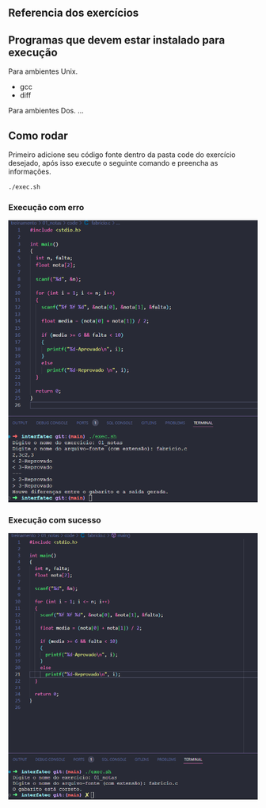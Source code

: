 ## Referencia dos exercícios

## Programas que devem estar instalado para execução

Para ambientes Unix.
- gcc
- diff

Para ambientes Dos.
...

## Como rodar

Primeiro adicione seu código fonte dentro da pasta code do exercício desejado, após isso execute o seguinte comando e preencha as informações.

```sh
./exec.sh
```

### Execução com erro
![alt text](with_error.png)

### Execução com sucesso
![alt text](with_success.png)
